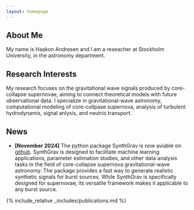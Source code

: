 ```yaml
---
layout: homepage
---
```


## About Me
My name is Haakon Andresen and I am a reseacher at Stockholm University, in the astronomy department. 

## Research Interests

My research focuses on the gravitational wave signals produced by core-collapse supernovae, aiming to connect theoretical models with future observational data. 
I specialize in gravitational-wave astronomy, computational modeling of core-collpase supernova, analysis of turbulent hydrodynamis, signal anlysis, and neutrio transport.


## News
- **[November 2024]** The python package SynthGrav is now aviable on [github](https://github.com/haakoan/SynthGrav).
SynthGrav is designed to facilitate machine learning applications, parameter estimation studies, and other data analysis tasks in the field of core-collapse supernova gravitational-wave astronomy. The package provides a fast way to generate realistic synthetic signals for burst sources. While SynthGrav is specifically designed for supernovae, its versatile framework makes it applicable to any burst source.

{% include_relative _includes/publications.md %}

<!--{% include_relative _includes/services.md %}
-->
